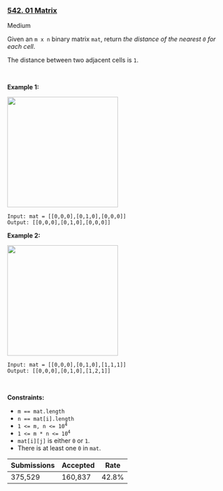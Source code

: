 ### [542. 01 Matrix](https://leetcode.com/problems/01-matrix/)

Medium

Given an `` m x n `` binary matrix `` mat ``, return _the distance of the nearest _`` 0 ``_ for each cell_.

The distance between two adjacent cells is `` 1 ``.

 

__Example 1:__

<img alt="" src="https://assets.leetcode.com/uploads/2021/04/24/01-1-grid.jpg" style="width: 253px; height: 253px;"/>

```
Input: mat = [[0,0,0],[0,1,0],[0,0,0]]
Output: [[0,0,0],[0,1,0],[0,0,0]]
```

__Example 2:__

<img alt="" src="https://assets.leetcode.com/uploads/2021/04/24/01-2-grid.jpg" style="width: 253px; height: 253px;"/>

```
Input: mat = [[0,0,0],[0,1,0],[1,1,1]]
Output: [[0,0,0],[0,1,0],[1,2,1]]
```

 

__Constraints:__

*   `` m == mat.length ``
*   `` n == mat[i].length ``
*   <code>1 <= m, n <= 10<sup>4</sup></code>
*   <code>1 <= m * n <= 10<sup>4</sup></code>
*   `` mat[i][j] `` is either `` 0 `` or `` 1 ``.
*   There is at least one `` 0 `` in `` mat ``.

| Submissions    | Accepted     | Rate   |
| -------------- | ------------ | ------ |
| 375,529 | 160,837 | 42.8% |